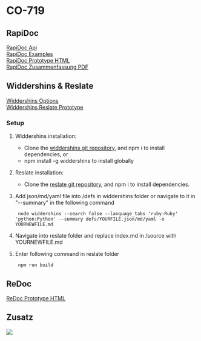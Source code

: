 # CO-719


## RapiDoc
[RapiDoc Api](https://mrin9.github.io/RapiDoc/api.html)  
[RapiDoc Examples](https://github.com/mrin9/RapiDoc/tree/master/docs/examples)  
[RapiDoc Prototype HTML](https://github.com/LarsFischer97/CO-719/blob/main/api_rapidoc.html)  
[RapiDoc Zusammenfassung PDF](https://github.com/LarsFischer97/CO-719/blob/main/RapiDoc%20-%20Zusammenfassung.pdf)  

## Widdershins & Reslate  
 [Widdershins Options](https://github.com/Mermade/widdershins#options)  
 [Widdershins Reslate Prototype](https://github.com/LarsFischer97/CO-719/tree/main/_site)  

### Setup
1. Widdershins installation:  
    - Clone the [widdershins git repository](https://github.com/Mermade/widdershins), and npm i to install dependencies, or
    - npm install -g widdershins to install globally  

2. Reslate installation:  
    - Clone the [reslate git repository](https://github.com/Mermade/reslate), and npm i to install dependencies.  

3. Add json/md/yaml file into /defs in widdershins folder or navigate to it in "--summary" in the following command  

        node widdershins --search false --language_tabs 'ruby:Ruby' 'python:Python' --summary defs/YOURFILE.json/md/yaml -o YOURNEWFILE.md

4. Navigate into reslate folder and replace index.md in /source with YOURNEWFILE.md  
5. Enter following command in reslate folder  

        npm run build  
    


## ReDoc

[ReDoc Prototype HTML](https://github.com/LarsFischer97/CO-719/blob/main/api_redoc.html)


## Zusatz


[<img src="https://i.imgur.com/3hFPgPP.png">]()
